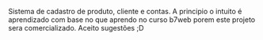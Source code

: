 Sistema de cadastro de produto, cliente e contas.
A principio o intuito é aprendizado com base no que aprendo no curso b7web porem este projeto sera comercializado.
Aceito sugestões ;D
